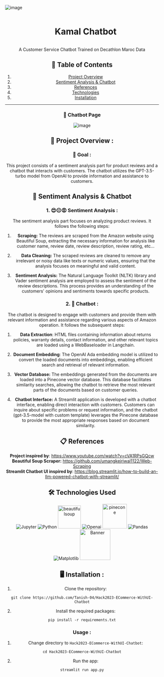 ![image](https://github.com/Tanish-04/Hack2023-ECommerce-WithUI-Chatbot/assets/63210891/41ffecea-6025-4e5f-9d2b-8db283d705ce)<div align="center">
  <a href="https://wm2762smemmk2ypdmmxtnb.streamlit.app/">
  </a>

  <div id="user-content-toc">
    <ul>
      <summary><h1 style="display: inline-block;">Kamal Chatbot</h1></summary>
    </ul>
  </div>
  
  <p>A Customer Service Chatbot Trained on Decathlon Maroc Data</p>

## 📝 Table of Contents
1. [Project Overview](#introduction)
2. [Sentiment Analysis & Chatbot](#parts)
3. [References](#refs)
4. [Technologies](#techs)  
5. [Installation](#installation)
<hr>

### 💬 Chatbot Page
![image](https://github.com/Tanish-04/Hack2023-ECommerce-WithUI-Chatbot/assets/63210891/94a17501-0f93-45e0-9297-f02de17e16c3)

<a name="introduction"></a>
## 🔬 Project Overview :

### 🎯 Goal :

This project consists of a sentiment analysis part for product reviews and a chatbot that interacts with customers. The chatbot utilizes the GPT-3.5-turbo model from OpenAI to provide information and assistance to customers.

<a name="parts"></a>
## 🤖 Sentiment Analysis & Chatbot

### 1. 😍😐😡 Sentiment Analysis :

The sentiment analysis part focuses on analyzing product reviews. It follows the following steps:

1. **Scraping:** The reviews are scraped from the Amazon website using Beautiful Soup, extracting the necessary information for analysis like customer name, review date, review description, review rating, etc...
2. **Data Cleaning:** The scraped reviews are cleaned to remove any irrelevant or noisy data like texts or numeric values, ensuring that the analysis focuses on meaningful and valid content.

3. **Sentiment Analysis:** The Natural Language Toolkit (NLTK) library and Vader sentiment analysis are employed to assess the sentiment of the review descriptions. This process provides an understanding of the customers' opinions and sentiments towards specific products. 


### 2. 💬 Chatbot :

The chatbot is designed to engage with customers and provide them with relevant information and assistance regarding various aspects of Amazon operation. It follows the subsequent steps:

1. **Data Extraction**: HTML files containing information about returns policies, warranty details, contact information, and other relevant topics are loaded using a WebBaseloader in Langchain.

2. **Document Embedding**: The OpenAI Ada embedding model is utilized to convert the loaded documents into embeddings, enabling efficient search and retrieval of relevant information.

3. **Vector Database:** The embeddings generated from the documents are loaded into a Pinecone vector database. This database facilitates similarity searches, allowing the chatbot to retrieve the most relevant parts of the documents based on customer queries.

4. **Chatbot Interface:** A Streamlit application is developed with a chatbot interface, enabling direct interaction with customers. Customers can inquire about specific problems or request information, and the chatbot (gpt-3.5-model with custom template) leverages the Pinecone database to provide the most appropriate responses based on document similarity.
   

<a name="refs"></a>
## 📋 References

**Project inspired by**: https://www.youtube.com/watch?v=cVA1RPsGQcw  
**Beautiful Soup Scraper:** https://github.com/umangkejriwal1122/Web-Scraping  
**Streamlit Chatbot UI inspired by**: https://blog.streamlit.io/how-to-build-an-llm-powered-chatbot-with-streamlit/

<a name="techs"></a>
## 🛠️ Technologies Used

![Jupyter](https://img.shields.io/badge/Made%20with-Jupyter-orange?style=for-the-badge&logo=Jupyter)
![Python](https://img.shields.io/badge/python-3670A0?style=for-the-badge&logo=python&logoColor=ffdd54)
<img src="https://www.jeveuxetredatascientist.fr/wp-content/uploads/2022/06/BeautifulSoup-1080x428.jpg" alt="beautifulsoup" width="75">
![Openai](https://img.shields.io/badge/OpenAI-412991.svg?style=for-the-badge&logo=OpenAI&logoColor=white)
<img src="https://www.datanami.com/wp-content/uploads/2022/03/pinecone_logo.png" alt="pinecone" width="80">
![Pandas](https://img.shields.io/badge/pandas-%23150458.svg?style=for-the-badge&logo=pandas&logoColor=white)
![Matplotlib](https://img.shields.io/badge/Matplotlib-%23ffffff.svg?style=for-the-badge&logo=Matplotlib&logoColor=black)
<img src="https://user-images.githubusercontent.com/66017329/223900076-e1d5c1e5-7c4d-4b73-84e7-ae7d66149bc6.png" alt="Banner" width="100">


<a name="installation"></a>
## 🖥️ Installation : 
1. Clone the repository:

```git clone https://github.com/Tanish-04/Hack2023-ECommerce-WithUI-Chatbot```

2. Install the required packages:

```pip install -r requirements.txt```

### Usage : 

1. Change directory to `Hack2023-ECommerce-WithUI-Chatbot`:

```cd Hack2023-ECommerce-WithUI-Chatbot```

2. Run the app:

```streamlit run app.py```


